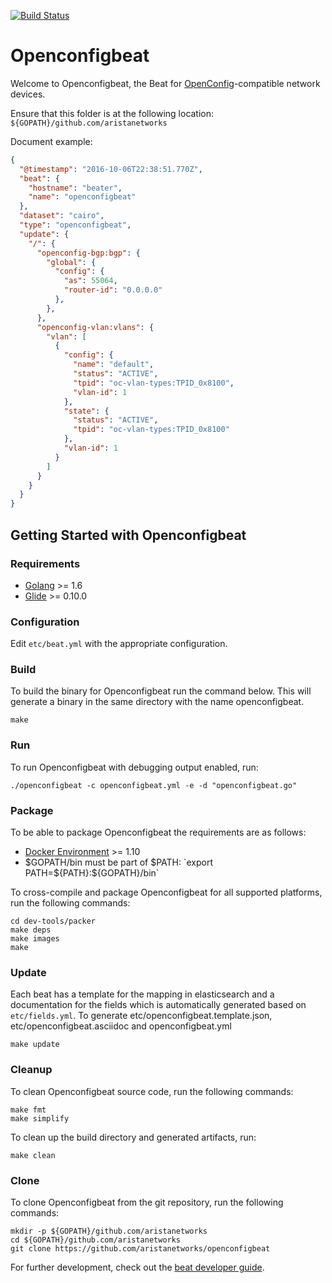 [![Build Status](https://travis-ci.com/aristanetworks/openconfigbeat.svg?token=4pFw4pt39z2iokPtps7U&branch=master)](https://travis-ci.com/aristanetworks/openconfigbeat)

# Openconfigbeat

Welcome to Openconfigbeat, the Beat for [OpenConfig](http://openconfig.net)-compatible network devices.

Ensure that this folder is at the following location:
`${GOPATH}/github.com/aristanetworks`

Document example:

```json
{
  "@timestamp": "2016-10-06T22:38:51.770Z",
  "beat": {
    "hostname": "beater",
    "name": "openconfigbeat"
  },
  "dataset": "cairo",
  "type": "openconfigbeat",
  "update": {
    "/": {
      "openconfig-bgp:bgp": {
        "global": {
          "config": {
            "as": 55064,
            "router-id": "0.0.0.0"
          },
        },
      },
      "openconfig-vlan:vlans": {
        "vlan": [
          {
            "config": {
              "name": "default",
              "status": "ACTIVE",
              "tpid": "oc-vlan-types:TPID_0x8100",
              "vlan-id": 1
            },
            "state": {
              "status": "ACTIVE",
              "tpid": "oc-vlan-types:TPID_0x8100"
            },
            "vlan-id": 1
          }
        ]
      }
    }
  }
}
```

## Getting Started with Openconfigbeat

### Requirements

* [Golang](https://golang.org/dl/) >= 1.6
* [Glide](https://github.com/Masterminds/glide) >= 0.10.0

### Configuration
Edit `etc/beat.yml` with the appropriate configuration.

### Build

To build the binary for Openconfigbeat run the command below. This will generate a binary
in the same directory with the name openconfigbeat.

```
make
```


### Run

To run Openconfigbeat with debugging output enabled, run:

```
./openconfigbeat -c openconfigbeat.yml -e -d "openconfigbeat.go"
```


### Package

To be able to package Openconfigbeat the requirements are as follows:

 * [Docker Environment](https://docs.docker.com/engine/installation/) >= 1.10
 * $GOPATH/bin must be part of $PATH: `export PATH=${PATH}:${GOPATH}/bin`

To cross-compile and package Openconfigbeat for all supported platforms, run the following commands:

```
cd dev-tools/packer
make deps
make images
make
```

### Update

Each beat has a template for the mapping in elasticsearch and a documentation for the fields
which is automatically generated based on `etc/fields.yml`.
To generate etc/openconfigbeat.template.json, etc/openconfigbeat.asciidoc and openconfigbeat.yml

```
make update
```


### Cleanup

To clean  Openconfigbeat source code, run the following commands:

```
make fmt
make simplify
```

To clean up the build directory and generated artifacts, run:

```
make clean
```


### Clone

To clone Openconfigbeat from the git repository, run the following commands:

```
mkdir -p ${GOPATH}/github.com/aristanetworks
cd ${GOPATH}/github.com/aristanetworks
git clone https://github.com/aristanetworks/openconfigbeat
```


For further development, check out the [beat developer guide](https://www.elastic.co/guide/en/beats/libbeat/current/new-beat.html).
